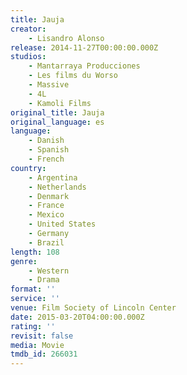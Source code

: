 ```yaml
---
title: Jauja
creator:
    - Lisandro Alonso
release: 2014-11-27T00:00:00.000Z
studios:
    - Mantarraya Producciones
    - Les films du Worso
    - Massive
    - 4L
    - Kamoli Films
original_title: Jauja
original_language: es
language:
    - Danish
    - Spanish
    - French
country:
    - Argentina
    - Netherlands
    - Denmark
    - France
    - Mexico
    - United States
    - Germany
    - Brazil
length: 108
genre:
    - Western
    - Drama
format: ''
service: ''
venue: Film Society of Lincoln Center
date: 2015-03-20T04:00:00.000Z
rating: ''
revisit: false
media: Movie
tmdb_id: 266031
---
```



